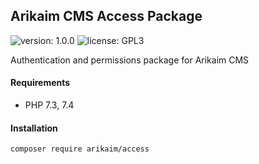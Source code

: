 ## Arikaim CMS Access Package
![version: 1.0.0](https://img.shields.io/github/release/arikaim/access.svg)
![license: GPL3](https://img.shields.io/badge/License-GPLv3-blue.svg)
     
Authentication and permissions package for Arikaim CMS
     

#### Requirements 
  * PHP 7.3, 7.4


#### Installation

```sh
composer require arikaim/access
```
